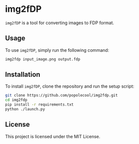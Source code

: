 # img2fDP

`img2fDP` is a tool for converting images to FDP format.

## Usage

To use `img2fDP`, simply run the following command:

```sh
img2fdp input_image.png output.fdp
```

## Installation

To install `img2fDP`, clone the repository and run the setup script:

```sh
git clone https://github.com/popolecool/img2fdp.git
cd img2fdp
pip install -r requirements.txt
python ./launch.py
```

## License

This project is licensed under the MIT License.